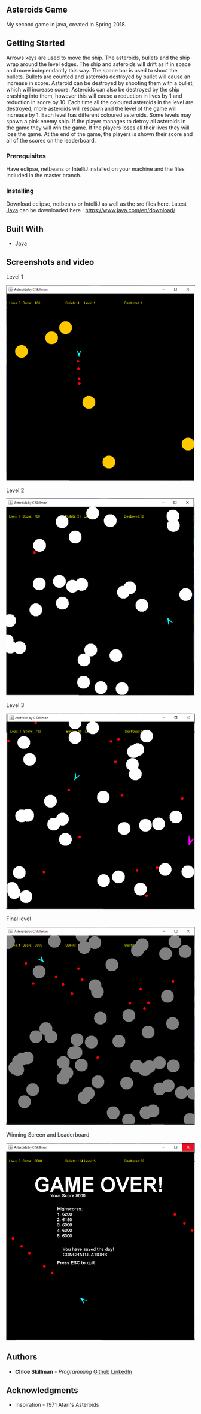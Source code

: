 ## Asteroids Game

My second game in java, created in Spring 2018.

## Getting Started

Arrows keys are used to move the ship. 
The asteroids, bullets and the ship wrap around the level edges. 
The ship and asteroids will drift as if in space and move independantly this way.
The space bar is used to shoot the bullets. Bullets are counted and asteroids destroyed by bullet will cause an increase in score.
Asteroid can be destroyed by shooting them with a bullet; which will increase score.
Asteroids can also be destroyed by the ship crashing into them, however this will cause a reduction in lives by 1 and reduction in score by 10. 
Each time all the coloured asteroids in the level are destroyed, more asteroids will respawn and the level of the game will increase by 1.
Each level has different coloured asteroids.
Some levels may spawn a pink enemy ship.
If the player manages to detroy all asteroids in the game they will win the game.
If the players loses all their lives they will lose the game.
At the end of the game, the players is shown their score and all of the scores on the leaderboard. 

### Prerequisites

Have eclipse, netbeans or IntelliJ installed on your machine and the files included in the master branch.

### Installing

Download eclipse, netbeans or IntelliJ as well as the src files here.
Latest [Java](https://www.java.com/en/download/) can be downloaded here : https://www.java.com/en/download/

## Built With

* [Java](https://www.java.com/en/download/) 

## Screenshots and video

Level 1 

![Lv1](https://raw.githubusercontent.com/ChloeLS/AsteroidsGame/master/Level1Ast.png)

Level 2

![Lv2](https://raw.githubusercontent.com/ChloeLS/AsteroidsGame/master/Level2Ast.png)

Level 3 

![Lv3](https://raw.githubusercontent.com/ChloeLS/AsteroidsGame/master/Level3_Ast.png)

Final level

![Lv5](https://raw.githubusercontent.com/ChloeLS/AsteroidsGame/master/Level5Ast.png)


Winning Screen and Leaderboard 

![WinLeaderboard](https://raw.githubusercontent.com/ChloeLS/AsteroidsGame/master/EndWinScreen.png)

## Authors

* **Chloe Skillman** - *Programming* [Github](https://github.com/ChloeLS)
                          [LinkedIn](https://www.linkedin.com/in/chloe-skillman-b80941183/)

## Acknowledgments

* Inspiration - 1971 Atari's Asteroids
